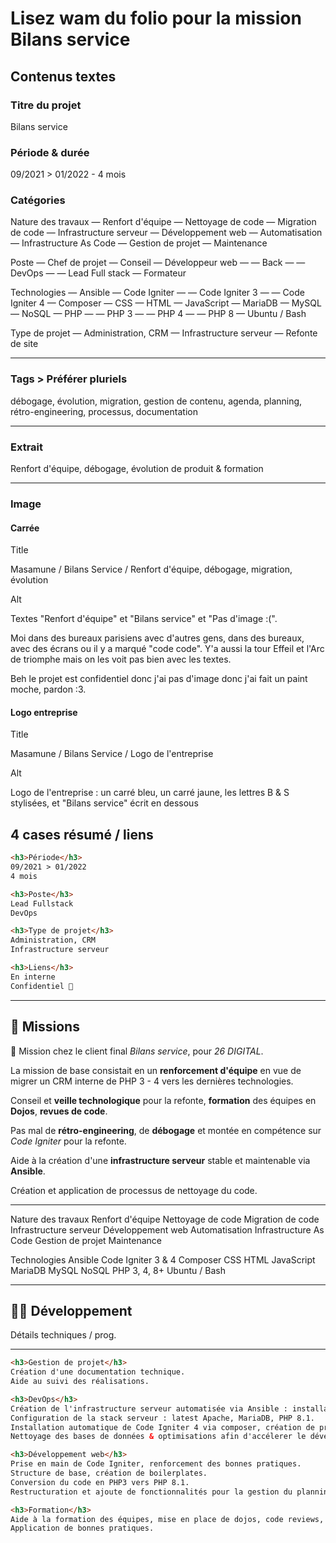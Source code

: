 # Lisez wam du folio pour la mission Bilans service

## Contenus textes

### Titre du projet

Bilans service

### Période & durée

09/2021 > 01/2022 - 4 mois

### Catégories

Nature des travaux
— Renfort d'équipe
— Nettoyage de code
— Migration de code
— Infrastructure serveur
— Développement web
— Automatisation
— Infrastructure As Code
— Gestion de projet
— Maintenance

Poste
— Chef de projet
— Conseil
— Développeur web
— — Back
— — DevOps
— — Lead Full stack
— Formateur

Technologies
— Ansible
— Code Igniter
— — Code Igniter 3
— — Code Igniter 4
— Composer
— CSS
— HTML
— JavaScript
— MariaDB
— MySQL
— NoSQL
— PHP
— — PHP 3
— — PHP 4
— — PHP 8
— Ubuntu / Bash

Type de projet
— Administration, CRM
— Infrastructure serveur
— Refonte de site

---

### Tags > Préférer pluriels

débogage, évolution, migration, gestion de contenu, agenda, planning, rétro-engineering, processus, documentation

---

### Extrait

Renfort d'équipe, débogage, évolution de produit & formation

---

### Image

#### Carrée

Title

Masamune / Bilans Service / Renfort d'équipe, débogage, migration, évolution

Alt

Textes "Renfort d'équipe" et "Bilans service" et "Pas d'image :(".

Moi dans des bureaux parisiens avec d'autres gens, dans des bureaux, avec des écrans ou il y a marqué "code code". Y'a aussi la tour Effeil et l'Arc de triomphe mais on les voit pas bien avec les textes.

Beh le projet est confidentiel donc j'ai pas d'image donc j'ai fait un paint moche, pardon :3.

#### Logo entreprise

Title

Masamune / Bilans Service / Logo de l'entreprise

Alt

Logo de l'entreprise : un carré bleu, un carré jaune, les lettres B & S stylisées, et "Bilans service" écrit en dessous

## 4 cases résumé / liens

```html
<h3>Période</h3>
09/2021 > 01/2022
4 mois

<h3>Poste</h3>
Lead Fullstack
DevOps

<h3>Type de projet</h3>
Administration, CRM
Infrastructure serveur

<h3>Liens</h3>
En interne
Confidentiel 🙈
```

---

## 🎯 Missions

👔 Mission chez le client final *Bilans service*, pour *26 DIGITAL*.

La mission de base consistait en un **renforcement d'équipe** en vue de migrer un CRM interne de PHP 3 - 4 vers les dernières technologies.

Conseil et **veille technologique** pour la refonte, **formation** des équipes en **Dojos**, **revues de code**.

Pas mal de **rétro-engineering**, de **débogage** et montée en compétence sur *Code Igniter* pour la refonte.

Aide à la création d'une **infrastructure serveur** stable et maintenable via **Ansible**.

Création et application de processus de nettoyage du code.

---

Nature des travaux
Renfort d'équipe
Nettoyage de code
Migration de code
Infrastructure serveur
Développement web
Automatisation
Infrastructure As Code
Gestion de projet
Maintenance

Technologies
Ansible
Code Igniter 3 & 4
Composer
CSS
HTML
JavaScript
MariaDB
MySQL
NoSQL
PHP 3, 4, 8+
Ubuntu / Bash

---

## 👨‍💻 Développement

Détails techniques / prog.

---

```html
<h3>Gestion de projet</h3>
Création d'une documentation technique.
Aide au suivi des réalisations.

<h3>DevOps</h3>
Création de l'infrastructure serveur automatisée via Ansible : installation & maintenance.
Configuration de la stack serveur : latest Apache, MariaDB, PHP 8.1.
Installation automatique de Code Igniter 4 via composer, création de projets à la volée (tests unitaires).
Nettoyage des bases de données & optimisations afin d'accélerer le développement (échantillons).

<h3>Développement web</h3>
Prise en main de Code Igniter, renforcement des bonnes pratiques.
Structure de base, création de boilerplates.
Conversion du code en PHP3 vers PHP 8.1.
Restructuration et ajoute de fonctionnalités pour la gestion du planning et des utilisateurs.

<h3>Formation</h3>
Aide à la formation des équipes, mise en place de dojos, code reviews, etc.
Application de bonnes pratiques.
```

